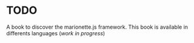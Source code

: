 **TODO**
==================

A book to discover the marionette.js framework.
This book is available in differents languages (_work in progress_)
